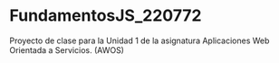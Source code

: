 # FundamentosJS_220772
Proyecto de clase para la Unidad 1 de la asignatura Aplicaciones Web Orientada a Servicios. (AWOS)
